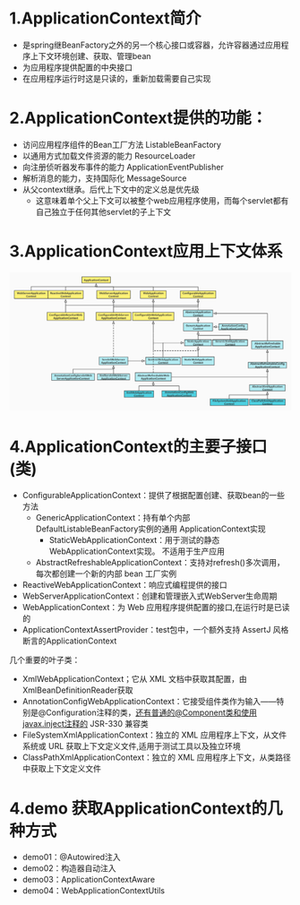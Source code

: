 # 1.ApplicationContext简介
- 是spring继BeanFactory之外的另一个核心接口或容器，允许容器通过应用程序上下文环境创建、获取、管理bean
- 为应用程序提供配置的中央接口
- 在应用程序运行时这是只读的，重新加载需要自己实现

# 2.ApplicationContext提供的功能：
- 访问应用程序组件的Bean工厂方法 ListableBeanFactory
- 以通用方式加载文件资源的能力 ResourceLoader
- 向注册侦听器发布事件的能力 ApplicationEventPublisher
- 解析消息的能力，支持国际化 MessageSource
- 从父context继承。后代上下文中的定义总是优先级
   - 这意味着单个父上下文可以被整个web应用程序使用，而每个servlet都有自己独立于任何其他servlet的子上下文

# 3.ApplicationContext应用上下文体系
![](img/applicationcontext上下文体系.jpg)

# 4.ApplicationContext的主要子接口(类)
- ConfigurableApplicationContext：提供了根据配置创建、获取bean的一些方法
    - GenericApplicationContext：持有单个内部DefaultListableBeanFactory实例的通用 ApplicationContext实现
        - StaticWebApplicationContext：用于测试的静态WebApplicationContext实现。 不适用于生产应用
    - AbstractRefreshableApplicationContext：支持对refresh()多次调用，每次都创建一个新的内部 bean 工厂实例
- ReactiveWebApplicationContext：响应式编程提供的接口
- WebServerApplicationContext：创建和管理嵌入式WebServer生命周期
- WebApplicationContext：为 Web 应用程序提供配置的接口,在运行时是已读的
- ApplicationContextAssertProvider：test包中，一个额外支持 AssertJ 风格断言的ApplicationContext 

几个重要的叶子类：
- XmlWebApplicationContext；它从 XML 文档中获取其配置，由XmlBeanDefinitionReader获取
- AnnotationConfigWebApplicationContext：它接受组件类作为输入——特别是@Configuration注释的类，还有普通的@Component类和使用javax.inject注释的 JSR-330 兼容类
- FileSystemXmlApplicationContext：独立的 XML 应用程序上下文，从文件系统或 URL 获取上下文定义文件,适用于测试工具以及独立环境
- ClassPathXmlApplicationContext：独立的 XML 应用程序上下文，从类路径中获取上下文定义文件

# 4.demo 获取ApplicationContext的几种方式
- demo01：@Autowired注入
- demo02：构造器自动注入
- demo03：ApplicationContextAware
- demo04：WebApplicationContextUtils


